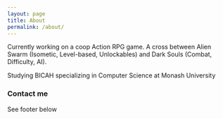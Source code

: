 ```yaml
---
layout: page
title: About
permalink: /about/
---
```


Currently working on a coop Action RPG game. A cross between Alien Swarm (Isometic, Level-based, Unlockables) and Dark Souls (Combat, Difficulty, AI).

Studying BICAH specializing in Computer Science at Monash University

### Contact me

See footer below